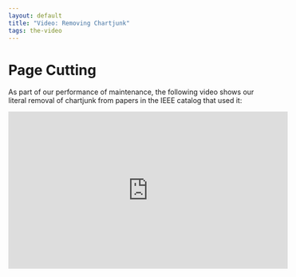 ```yaml
---
layout: default
title: "Video: Removing Chartjunk"
tags: the-video
---
```



# Page Cutting

As part of our performance of maintenance, the following video shows our literal removal of chartjunk from papers in the IEEE catalog that used it:
<iframe width="560" height="315" src="https://www.youtube.com/embed/wX1M9vVHJAE" frameborder="0" allowfullscreen></iframe>
